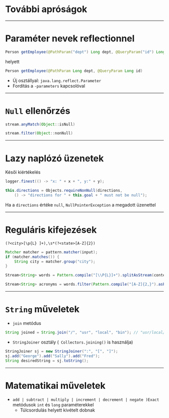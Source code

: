 # További apróságok

---

# Paraméter nevek reflectionnel

```java
Person getEmployee(@PathParam("dept") Long dept, @QueryParam("id") Long id)
```

helyett

```java
Person getEmployee(@PathParam Long dept, @QueryParam Long id)
```

* Új osztállyal: `java.lang.reflect.Parameter`
* Fordítás a `-parameters` kapcsolóval

---

# `Null` ellenőrzés

```java
stream.anyMatch(Object::isNull)
```

```java
stream.filter(Object::nonNull)
```

---

# Lazy naplózó üzenetek

Késői kiértékelés

```java
logger.finest(() -> "x: " + x + ", y:" + y);
```

```java
this.directions = Objects.requireNonNull(directions,
	() -> "directions for " + this.goal + " must not be null");
```

Ha a `directions` értéke `null`, `NullPointerException` a megadott üzenettel

---

# Reguláris kifejezések

```
(?<city>[\p{L} ]+),\s*(?<state>[A-Z]{2})
```

```java
Matcher matcher = pattern.matcher(input);
if (matcher.matches()) {
	String city = matcher.group("city");
}
```

```java
Stream<String> words = Pattern.compile("[\\P{L}]+").splitAsStream(contents);
```

```java
Stream<String> acronyms = words.filter(Pattern.compile("[A-Z]{2,}").asPredicate());
```

---

# `String` műveletek

* `join` metódus

```java
String joined = String.join("/", "usr", "local", "bin"); // "usr/local/bin"
```

* `StringJoiner` osztály (` Collectors.joining()` is használja)

```java
StringJoiner sj = new StringJoiner(":", "[", "]");
sj.add("George").add("Sally").add("Fred");
String desiredString = sj.toString();
```

---

# Matematikai műveletek

* `add | subtract | multiply | increment | decrement | negate )Exact` metódusok `int` és `long` paraméterekkel
  * Túlcsordulás helyett kivételt dobnak
